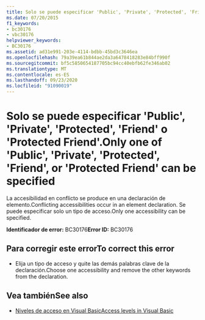 ```yaml
---
title: Solo se puede especificar 'Public', 'Private', 'Protected', 'Friend' o 'Protected Friend'.
ms.date: 07/20/2015
f1_keywords:
- bc30176
- vbc30176
helpviewer_keywords:
- BC30176
ms.assetid: ad31e991-203e-4114-bdbb-45bd3c3646ea
ms.openlocfilehash: 79a39ea61b844ae2da3a6478418283e84bff990f
ms.sourcegitcommit: bf5c5850654187705bc94cc40ebfb62fe346ab02
ms.translationtype: MT
ms.contentlocale: es-ES
ms.lasthandoff: 09/23/2020
ms.locfileid: "91090019"
---
```

# <a name="only-one-of-public-private-protected-friend-or-protected-friend-can-be-specified"></a><span data-ttu-id="f3af6-102">Solo se puede especificar 'Public', 'Private', 'Protected', 'Friend' o 'Protected Friend'.</span><span class="sxs-lookup"><span data-stu-id="f3af6-102">Only one of 'Public', 'Private', 'Protected', 'Friend', or 'Protected Friend' can be specified</span></span>

<span data-ttu-id="f3af6-103">La accesibilidad en conflicto se produce en una declaración de elemento.</span><span class="sxs-lookup"><span data-stu-id="f3af6-103">Conflicting accessibilities occur in an element declaration.</span></span> <span data-ttu-id="f3af6-104">Se puede especificar solo un tipo de acceso.</span><span class="sxs-lookup"><span data-stu-id="f3af6-104">Only one accessibility can be specified.</span></span>  
  
 <span data-ttu-id="f3af6-105">**Identificador de error:** BC30176</span><span class="sxs-lookup"><span data-stu-id="f3af6-105">**Error ID:** BC30176</span></span>  
  
## <a name="to-correct-this-error"></a><span data-ttu-id="f3af6-106">Para corregir este error</span><span class="sxs-lookup"><span data-stu-id="f3af6-106">To correct this error</span></span>  
  
- <span data-ttu-id="f3af6-107">Elija un tipo de acceso y quite las demás palabras clave de la declaración.</span><span class="sxs-lookup"><span data-stu-id="f3af6-107">Choose one accessibility and remove the other keywords from the declaration.</span></span>  
  
## <a name="see-also"></a><span data-ttu-id="f3af6-108">Vea también</span><span class="sxs-lookup"><span data-stu-id="f3af6-108">See also</span></span>

- [<span data-ttu-id="f3af6-109">Niveles de acceso en Visual Basic</span><span class="sxs-lookup"><span data-stu-id="f3af6-109">Access levels in Visual Basic</span></span>](../programming-guide/language-features/declared-elements/access-levels.md)
